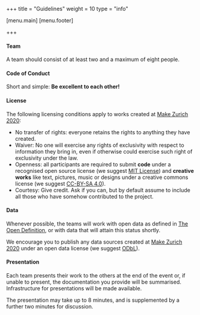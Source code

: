+++
title = "Guidelines"
weight = 10
type = "info"

[menu.main]
[menu.footer]

+++

#### Team

A team should consist of at least two and a maximum of eight people.

#### Code of Conduct

Short and simple: **Be excellent to each other!**

#### License

The following licensing conditions apply to works created at [Make Zurich 2020](https://makezurich.ch):

- No transfer of rights: everyone retains the rights to anything they have created.
- Waiver: No one will exercise any rights of exclusivity with respect to information they bring in, even if otherwise could exercise such right of exclusivity under the law.
- Openness: all participants are required to submit **code** under a recognised open source license (we suggest [MIT License](https://opensource.org/licenses/MIT)) and **creative works** like text, pictures, music or designs under a creative commons license (we suggest [CC-BY-SA 4.0](https://creativecommons.org/licenses/by-sa/4.0/)).
- Courtesy: Give credit. Ask if you can, but by default assume to include all those who have somehow contributed to the project.

#### Data

Whenever possible, the teams will work with open data as defined in [The Open Definition](http://opendefinition.org/od/2.1/en/), or with data that will attain this status shortly.

We encourage you to publish any data sources created at [Make Zurich 2020](https://makezurich.ch) under an open data license (we suggest [ODbL](http://wiki.openstreetmap.org/wiki/Open_Database_License)).

#### Presentation

Each team presents their work to the others at the end of the event or, if unable to present, the documentation you provide will be summarised.
Infrastructure for presentations will be made available.

The presentation may take up to 8 minutes, and is supplemented by a further two minutes for discussion.
